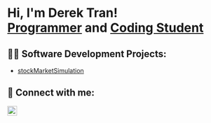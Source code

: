 <h1>Hi, I'm Derek Tran! <br/><a href="https://github.com/DerekTheCodingStudent">Programmer</a> and <a href="https://www.linkedin.com/in/derek-tran-58a998201/">Coding Student</a>

<h2>👨‍💻 Software Development Projects:</h2>

- [stockMarketSimulation](https://github.com/DerekTheCodingStudent/stockMarketSimulator)

<h2> 🤳 Connect with me:</h2>

[<img align="left" alt="DerekTran | LinkedIn" width="22px" src="https://cdn.jsdelivr.net/npm/simple-icons@v3/icons/linkedin.svg" />][linkedin]

[linkedin]: https://www.linkedin.com/in/derek-tran-58a998201/
